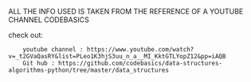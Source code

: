 ALL THE INFO USED IS TAKEN FROM THE REFERENCE OF A YOUTUBE CHANNEL CODEBASICS 

check out:


        youtube channel : https://www.youtube.com/watch?v=_t2GVaQasRY&list=PLeo1K3hjS3uu_n_a__MI_KktGTLYopZ12&pp=iAQB
        Git hub : https://github.com/codebasics/data-structures-algorithms-python/tree/master/data_structures

